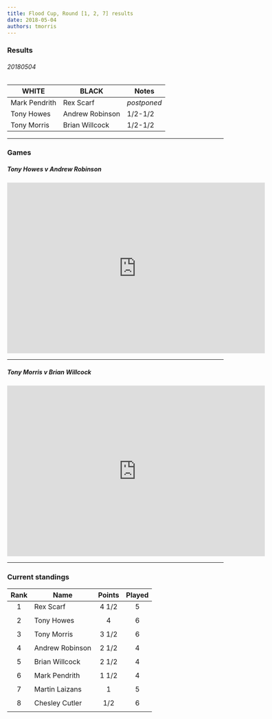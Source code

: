 ```yaml
---
title: Flood Cup, Round [1, 2, 7] results
date: 2018-05-04
authors: tmorris
---
```


### Results

###### 20180504

| WHITE          | BLACK           | Notes       |
| -------------- | --------------- | ----------- |
| Mark Pendrith  | Rex Scarf       | *postponed* |
| Tony Howes     | Andrew Robinson | 1/2-1/2     |
| Tony Morris    | Brian Willcock  | 1/2-1/2     |

----

### Games

##### Tony Howes v Andrew Robinson

<iframe src="https://lichess.org/embed/c7R9jTbJ?theme=auto&amp;bg=auto" width=600 height=397 frameborder=0></iframe>

----

##### Tony Morris v Brian Willcock

<iframe src="https://lichess.org/embed/r7L8FgKy?theme=auto&amp;bg=auto" width=600 height=397 frameborder=0></iframe>

----

### Current standings

| Rank | Name            | Points | Played |
| :--: | --------------- | :----: | :----: |
| 1    | Rex Scarf       | 4 1/2  | 5      |
|      |                 |        |        |
| 2    | Tony Howes      | 4      | 6      |
|      |                 |        |        |
| 3    | Tony Morris     | 3 1/2  | 6      |
|      |                 |        |        |
| 4    | Andrew Robinson | 2 1/2  | 4      |
|      |                 |        |        |
| 5    | Brian Willcock  | 2 1/2  | 4      |
|      |                 |        |        |
| 6    | Mark Pendrith   | 1 1/2  | 4      |
|      |                 |        |        |
| 7    | Martin Laizans  | 1      | 5      |
|      |                 |        |        |
| 8    | Chesley Cutler  | 1/2    | 6      |
|      |                 |        |        |

